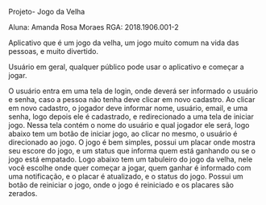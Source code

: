 Projeto- Jogo da Velha

Aluna: Amanda Rosa Moraes  RGA: 2018.1906.001-2

Aplicativo que é um jogo da velha, um jogo muito comum na vida das pessoas, e muito divertido.
 
Usuário em geral, qualquer público pode usar o aplicativo e começar a jogar.
 
O usuário entra em uma tela de login, onde deverá ser informado o usuário e senha, caso a pessoa não tenha deve clicar em novo cadastro. Ao clicar em novo cadastro, o jogador deve informar nome, usuário, email, e uma senha, logo depois ele é cadastrado, e redirecionado a uma tela de iniciar jogo. Nessa tela contém o nome do usuário e qual jogador ele será, logo abaixo tem um botão de iniciar jogo, ao clicar no mesmo, o usuário é direcionado ao jogo. O jogo é bem simples, possui um placar onde mostra seu escore do jogo, e um status que informa quem está ganhando ou se o jogo está empatado. Logo abaixo tem um tabuleiro do jogo da velha, nele você escolhe onde quer começar a jogar, quem ganhar é informado com uma notificação, e o placar é atualizado, e o status do jogo. Possui um botão de reiniciar o jogo, onde o jogo é reiniciado e os placares são zerados. 
